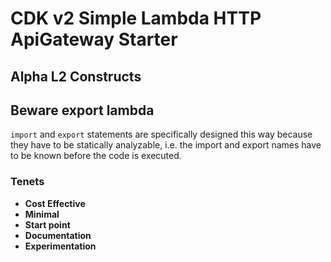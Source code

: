 # CDK v2 Simple Lambda HTTP ApiGateway Starter

## Alpha L2 Constructs

## Beware export lambda

`import` and `export` statements are specifically designed this way because they have to be statically analyzable, i.e. the import and export names have to be known before the code is executed.

### Tenets

- **Cost Effective**
- **Minimal**
- **Start point**
- **Documentation**
- **Experimentation**